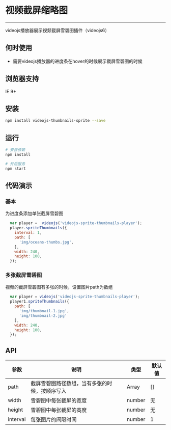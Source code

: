 # 视频截屏缩略图

---

videojs播放器展示视频截屏雪碧图插件（videojs6）

## 何时使用

- 需要videojs播放器的进度条在hover的时候展示截屏雪碧图的时候

## 浏览器支持

IE 9+

## 安装

```bash
npm install videojs-thumbnails-sprite --save
```

## 运行

```bash
# 安装依赖
npm install

# 开启服务
npm start
```

## 代码演示

### 基本

为进度条添加单张截屏雪碧图

```js
  var player =  videojs('videojs-sprite-thumbnails-player');
  player.spriteThumbnails({
    interval: 1,
    path: [
      'img/oceans-thumbs.jpg',
    ],
    width: 240,
    height: 100,
  });
```

### 多张截屏雪碧图

视频的截屏雪碧图有多张的时候，设置图片path为数组

```js
  var player = videojs('videojs-sprite-thumbnails-player');
  player1.spriteThumbnails({
    path: [
      'img/thumbnail-1.jpg',
      'img/thumbnail-2.jpg'
    ],
    width: 240,
    height: 100,
  });
```

## API

| 参数        | 说明                                                | 类型        | 默认值 |
|----------- |---------------------------------------------------  | ----------  |-------|
| path       | 截屏雪碧图路径数组，当有多张的时候，按顺序写入                                | Array<String>      | []    |
| width  | 雪碧图中每张截屏的宽度 | number | 无 |
| height | 雪碧图中每张截屏的高度 | number | 无 |
| interval | 每张图片的间隔时间 | number | 1 |
